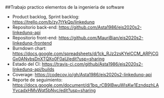   ##Trabajo practico elementos de la ingenieria de software

* Product backlog, Sprint backlog: https://trello.com/b/zy7tYkQp/linkedunq
* Repositorio back-end: https://github.com/Asta1986/eis2020s2-linkedunq-api
* Repositorio front-end: https://github.com/MauriBian/eis2020s2-linkedunq-frontend
* Burndown chart: https://docs.google.com/spreadsheets/d/1ck_RJz2zsKYelCCM_ARPjCGGx0ANvbsDnXTQXo0F0aU/edit?usp=sharing
* Estado del CI: https://travis-ci.com/github/Asta1986/eis2020s2-linkedunq-api/builds
* Coverage: https://codecov.io/gh/Asta1986/eis2020s2-linkedunq-api
* Reporte de seguimiento: https://docs.google.com/document/d/1bq_rCB9IBwuWIsKw1EzndqzhLAYvcadxHMvWqt5bNyc/edit?usp=sharing
